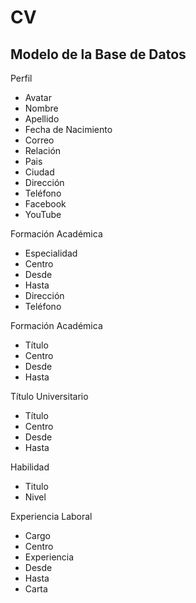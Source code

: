 # CV

## Modelo de la Base de Datos

Perfil
- Avatar
- Nombre
- Apellido
- Fecha de Nacimiento
- Correo
- Relación
- Pais
- Ciudad
- Dirección
- Teléfono
- Facebook
- YouTube


Formación Académica
- Especialidad
- Centro
- Desde
- Hasta
- Dirección
- Teléfono

Formación Académica
- Título
- Centro
- Desde
- Hasta

Título Universitario
- Título
- Centro
- Desde
- Hasta

Habilidad
- Titulo
- Nivel

Experiencia Laboral
- Cargo
- Centro
- Experiencia
- Desde
- Hasta
- Carta
